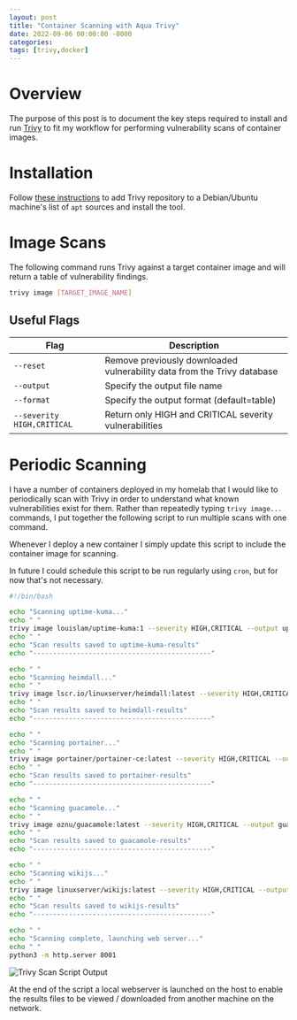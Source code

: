 ```yaml
---
layout: post
title: "Container Scanning with Aqua Trivy"
date: 2022-09-06 00:00:00 -0000
categories:
tags: [trivy,docker]
---
```


# Overview
The purpose of this post is to document the key steps required to install and run [Trivy](https://aquasecurity.github.io/trivy) to fit my workflow for performing vulnerability scans of container images.

# Installation
Follow [these instructions](https://aquasecurity.github.io/trivy/v0.31.3/getting-started/installation/) to add Trivy repository to a Debian/Ubuntu machine's list of `apt` sources and install the tool.

# Image Scans
The following command runs Trivy against a target container image and will return a table of vulnerability findings.

```bash
trivy image [TARGET_IMAGE_NAME]
```

## Useful Flags

| **Flag**                    | **Description**                                                         |
|-----------------------------|-------------------------------------------------------------------------|
| `--reset`                   | Remove previously downloaded vulnerability data from the Trivy database |
| `--output`                  | Specify the output file name                                            |
| `--format`                  | Specify the output format (default=table)                               |
| `--severity HIGH,CRITICAL` | Return only HIGH and CRITICAL severity vulnerabilities                  |


# Periodic Scanning
I have a number of containers deployed in my homelab that I would like to periodically scan with Trivy in order to understand what known vulnerabilities exist for them. Rather than repeatedly typing `trivy image...` commands, I put together the following script to run multiple scans with one command.

Whenever I deploy a new container I simply update this script to include the container image for scanning.

In future I could schedule this script to be run regularly using `cron`, but for now that's not necessary.

```bash
#!/bin/bash

echo "Scanning uptime-kuma..."
echo " "
trivy image louislam/uptime-kuma:1 --severity HIGH,CRITICAL --output uptime-kuma-results
echo " "
echo "Scan results saved to uptime-kuma-results"
echo "---------------------------------------------"

echo " "
echo "Scanning heimdall..."
echo " "
trivy image lscr.io/linuxserver/heimdall:latest --severity HIGH,CRITICAL --output heimdall-results
echo " "
echo "Scan results saved to heimdall-results"
echo "---------------------------------------------"

echo " "
echo "Scanning portainer..."
echo " "
trivy image portainer/portainer-ce:latest --severity HIGH,CRITICAL --output portainer-results
echo " "
echo "Scan results saved to portainer-results"
echo "---------------------------------------------"

echo " "
echo "Scanning guacamole..."
echo " "
trivy image oznu/guacamole:latest --severity HIGH,CRITICAL --output guacamole-results
echo " "
echo "Scan results saved to guacamole-results"
echo "---------------------------------------------"

echo " "
echo "Scanning wikijs..."
echo " "
trivy image linuxserver/wikijs:latest --severity HIGH,CRITICAL --output wikijs-results
echo " "
echo "Scan results saved to wikijs-results"
echo "---------------------------------------------"

echo " "
echo "Scanning complete, launching web server..."
echo " "
python3 -m http.server 8001
```

![Trivy Scan Script Output](/trivy-scan-output.png)

At the end of the script a local webserver is launched on the host to enable the results files to be viewed / downloaded from another machine on the network.